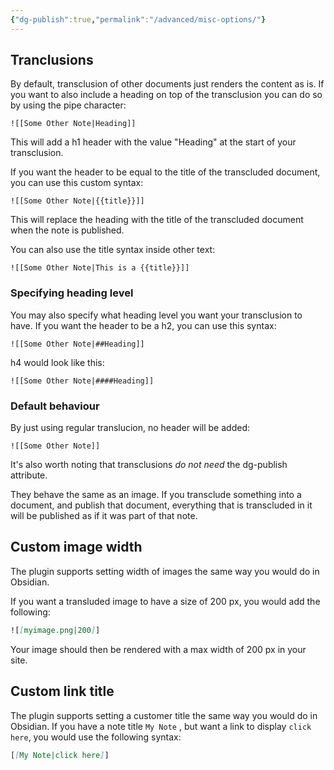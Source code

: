 ```yaml
---
{"dg-publish":true,"permalink":"/advanced/misc-options/"}
---
```


## Tranclusions

By default, transclusion of other documents just renders the content as is. If you want to also include a heading on top of the transclusion you can do so by using the pipe character:

```
![[Some Other Note|Heading]]
```

This will add a h1 header with the value "Heading" at the start of your transclusion.

If you want the header to be equal to the title of the transcluded document, you can use this custom syntax:

```
![[Some Other Note|{{title}}]]
```

This will replace the heading with the title of the transcluded document when the note is published.

You can also use the title syntax inside other text:

```
![[Some Other Note|This is a {{title}}]]
```

### Specifying heading level

You may also specify what heading level you want your transclusion to have. If you want the header to be a h2, you can use this syntax:

```
![[Some Other Note|##Heading]]
```

h4 would look like this:

```
![[Some Other Note|####Heading]]
```

### Default behaviour

By just using regular translucion, no header will be added:

```
![[Some Other Note]]
```

It's also worth noting that transclusions _do not need_ the dg-publish attribute. 

They behave the same as an image. If you transclude something into a document, and publish that document, everything that is transcluded in it will be published as if it was part of that note.


## Custom image width
The plugin supports setting width of images the same way you would do in Obsidian.

If you want a transluded image to have a size of 200 px, you would add the following:
```markdown
![[myimage.png|200]]
```
Your image should then be rendered with a max width of 200 px in your site. 

## Custom link title
The plugin supports setting a customer title the same way you would do in Obsidian.
If you have a note title `My Note` , but want a link to display `click here`, you would use the following syntax:
```markdown
[[My Note|click here]]
```